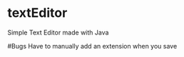 # textEditor
Simple Text Editor made with Java

#Bugs
Have to manually add an extension when you save
